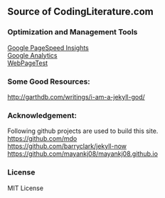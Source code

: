 ## Source of CodingLiterature.com


### Optimization and Management Tools
[Google PageSpeed Insights](https://developers.google.com/speed/pagespeed/insights/?url=codingliterature.com&tab=desktop)<br/>
[Google Analytics](https://analytics.google.com/)<br/>
[WebPageTest](http://www.webpagetest.org/)

### Some Good Resources:
http://garthdb.com/writings/i-am-a-jekyll-god/

### Acknowledgement:
Following github projects are used to build this site.<br/>
https://github.com/mdo <br/>
https://github.com/barryclark/jekyll-now <br/>
https://github.com/mayankj08/mayankj08.github.io

### License
MIT License
